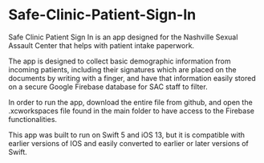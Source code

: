 # Safe-Clinic-Patient-Sign-In

Safe Clinic Patient Sign In is an app designed for the Nashville Sexual Assault Center that helps with patient intake paperwork. 

The app is designed to collect basic demographic information from incoming patients, including their signatures which are placed on the documents by writing with a finger, and have that information easily stored on a secure Google Firebase database for SAC staff to filter.

In order to run the app, download the entire file from github, and open the .xcworkspaces file found in the main folder to have access to the Firebase functionalities.

This app was built to run on Swift 5 and iOS 13, but it is compatible with earlier versions of IOS and easily converted to earlier or later versions of Swift.
